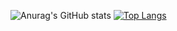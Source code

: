 ![Anurag's GitHub stats](https://github-readme-stats.vercel.app/api?username=anuraghazra&show_icons=true&theme=radical)
[![Top Langs](https://github-readme-stats.vercel.app/api/top-langs/?username=54linxiu&langs_count=8)](https://github.com/anuraghazra/github-readme-stats)



